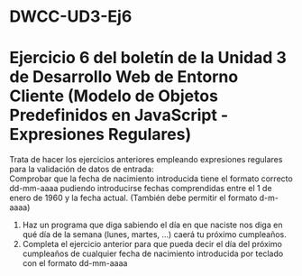 # DWCC-UD3-Ej6
<h1>Ejercicio 6 del boletín de la Unidad 3 de Desarrollo Web de Entorno Cliente (Modelo de Objetos Predefinidos en JavaScript - Expresiones Regulares)</h1>

<p>Trata de hacer los ejercicios anteriores empleando expresiones regulares para la validación de datos de entrada: <br/>Comprobar que la fecha de nacimiento introducida tiene el formato correcto dd-mm-aaaa pudiendo introducirse fechas comprendidas entre el 1 de enero de 1960 y la fecha actual. (También debe permitir el formato d-m-aaaa)</p>
<ol>
<li>Haz un programa que diga sabiendo el día en que naciste nos diga en qué día de la semana (lunes, martes, ...) caerá tu próximo cumpleaños.</li>
<li>Completa el ejercicio anterior para que pueda decir el día del próximo cumpleaños de cualquier fecha de nacimiento introducida por teclado con el formato dd-mm-aaaa</li>
</ol>
